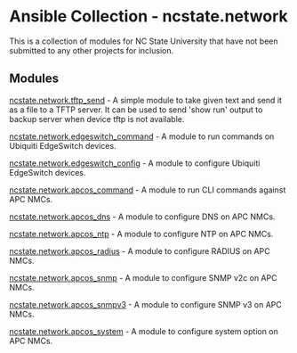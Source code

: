 # Ansible Collection - ncstate.network

This is a collection of modules for NC State University that have not been submitted to any other projects for inclusion.


## Modules
[ncstate.network.tftp_send](plugins/modules/tftp_send.py) - A simple module to take given text and send it as a file to a TFTP server. It can be used to send 'show run' output to backup server when device tftp is not available.

[ncstate.network.edgeswitch_command](plugins/modules/edgeswitch_command.py) - A module to run commands on Ubiquiti EdgeSwitch devices.

[ncstate.network.edgeswitch_config](plugins/modules/edgeswitch_config.py) - A module to configure Ubiquiti EdgeSwitch devices.

[ncstate.network.apcos_command](plugins/modules/apcos_command.py) - A module to run CLI commands against APC NMCs.

[ncstate.network.apcos_dns](plugins/modules/apcos_dns.py) - A module to configure DNS on APC NMCs.

[ncstate.network.apcos_ntp](plugins/modules/apcos_ntp.py) - A module to configure NTP on APC NMCs.

[ncstate.network.apcos_radius](plugins/modules/apcos_radius.py) - A module to configure RADIUS on APC NMCs.

[ncstate.network.apcos_snmp](plugins/modules/apcos_snmp.py) - A module to configure SNMP v2c on APC NMCs.

[ncstate.network.apcos_snmpv3](plugins/modules/apcos_snmpv3.py) - A module to configure SNMP v3 on APC NMCs.

[ncstate.network.apcos_system](plugins/modules/apcos_system.py) - A module to configure system option on APC NMCs.